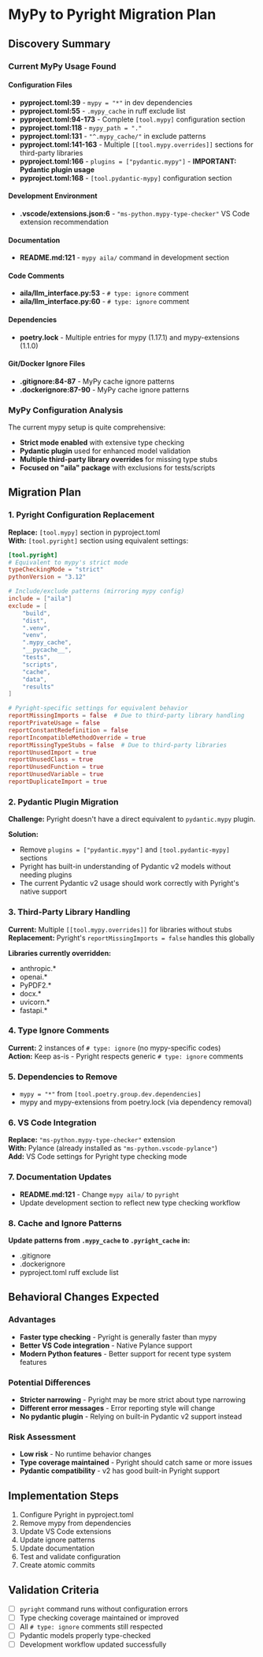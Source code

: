 # MyPy to Pyright Migration Plan

## Discovery Summary

### Current MyPy Usage Found

#### Configuration Files
- **pyproject.toml:39** - `mypy = "*"` in dev dependencies
- **pyproject.toml:55** - `.mypy_cache` in ruff exclude list  
- **pyproject.toml:94-173** - Complete `[tool.mypy]` configuration section
- **pyproject.toml:118** - `mypy_path = "."`
- **pyproject.toml:131** - `"^.mypy_cache/"` in exclude patterns
- **pyproject.toml:141-163** - Multiple `[[tool.mypy.overrides]]` sections for third-party libraries
- **pyproject.toml:166** - `plugins = ["pydantic.mypy"]` - **IMPORTANT: Pydantic plugin usage**
- **pyproject.toml:168** - `[tool.pydantic-mypy]` configuration section

#### Development Environment
- **.vscode/extensions.json:6** - `"ms-python.mypy-type-checker"` VS Code extension recommendation

#### Documentation
- **README.md:121** - `mypy aila/` command in development section

#### Code Comments
- **aila/llm_interface.py:53** - `# type: ignore` comment
- **aila/llm_interface.py:60** - `# type: ignore` comment

#### Dependencies
- **poetry.lock** - Multiple entries for mypy (1.17.1) and mypy-extensions (1.1.0)

#### Git/Docker Ignore Files
- **.gitignore:84-87** - MyPy cache ignore patterns
- **.dockerignore:87-90** - MyPy cache ignore patterns

### MyPy Configuration Analysis

The current mypy setup is quite comprehensive:
- **Strict mode enabled** with extensive type checking
- **Pydantic plugin** used for enhanced model validation
- **Multiple third-party library overrides** for missing type stubs
- **Focused on "aila" package** with exclusions for tests/scripts

## Migration Plan

### 1. Pyright Configuration Replacement

**Replace:** `[tool.mypy]` section in pyproject.toml  
**With:** `[tool.pyright]` section using equivalent settings:

```toml
[tool.pyright]
# Equivalent to mypy's strict mode
typeCheckingMode = "strict"
pythonVersion = "3.12"

# Include/exclude patterns (mirroring mypy config)
include = ["aila"]
exclude = [
    "build",
    "dist", 
    ".venv",
    "venv",
    ".mypy_cache",
    "__pycache__",
    "tests",
    "scripts",
    "cache",
    "data", 
    "results"
]

# Pyright-specific settings for equivalent behavior
reportMissingImports = false  # Due to third-party library handling
reportPrivateUsage = false
reportConstantRedefinition = false
reportIncompatibleMethodOverride = true
reportMissingTypeStubs = false  # Due to third-party libraries
reportUnusedImport = true
reportUnusedClass = true
reportUnusedFunction = true
reportUnusedVariable = true
reportDuplicateImport = true
```

### 2. Pydantic Plugin Migration

**Challenge:** Pyright doesn't have a direct equivalent to `pydantic.mypy` plugin.

**Solution:** 
- Remove `plugins = ["pydantic.mypy"]` and `[tool.pydantic-mypy]` sections
- Pyright has built-in understanding of Pydantic v2 models without needing plugins
- The current Pydantic v2 usage should work correctly with Pyright's native support

### 3. Third-Party Library Handling

**Current:** Multiple `[[tool.mypy.overrides]]` for libraries without stubs  
**Replacement:** Pyright's `reportMissingImports = false` handles this globally

**Libraries currently overridden:**
- anthropic.*
- openai.*
- PyPDF2.*
- docx.*
- uvicorn.*
- fastapi.*

### 4. Type Ignore Comments

**Current:** 2 instances of `# type: ignore` (no mypy-specific codes)  
**Action:** Keep as-is - Pyright respects generic `# type: ignore` comments

### 5. Dependencies to Remove

- `mypy = "*"` from `[tool.poetry.group.dev.dependencies]`
- mypy and mypy-extensions from poetry.lock (via dependency removal)

### 6. VS Code Integration

**Replace:** `"ms-python.mypy-type-checker"` extension  
**With:** Pylance (already installed as `"ms-python.vscode-pylance"`)  
**Add:** VS Code settings for Pyright type checking mode

### 7. Documentation Updates

- **README.md:121** - Change `mypy aila/` to `pyright`
- Update development section to reflect new type checking workflow

### 8. Cache and Ignore Patterns

**Update patterns from `.mypy_cache` to `.pyright_cache` in:**
- .gitignore
- .dockerignore  
- pyproject.toml ruff exclude list

## Behavioral Changes Expected

### Advantages
- **Faster type checking** - Pyright is generally faster than mypy
- **Better VS Code integration** - Native Pylance support
- **Modern Python features** - Better support for recent type system features

### Potential Differences
- **Stricter narrowing** - Pyright may be more strict about type narrowing
- **Different error messages** - Error reporting style will change
- **No pydantic plugin** - Relying on built-in Pydantic v2 support instead

### Risk Assessment
- **Low risk** - No runtime behavior changes
- **Type coverage maintained** - Pyright should catch same or more issues
- **Pydantic compatibility** - v2 has good built-in Pyright support

## Implementation Steps

1. Configure Pyright in pyproject.toml
2. Remove mypy from dependencies
3. Update VS Code extensions
4. Update ignore patterns
5. Update documentation
6. Test and validate configuration
7. Create atomic commits

## Validation Criteria

- [ ] `pyright` command runs without configuration errors
- [ ] Type checking coverage maintained or improved
- [ ] All `# type: ignore` comments still respected
- [ ] Pydantic models properly type-checked
- [ ] Development workflow updated successfully